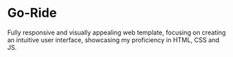 # Go-Ride
Fully responsive and visually appealing web template, focusing on creating an intuitive user interface, showcasing my proficiency in HTML, CSS and JS.
